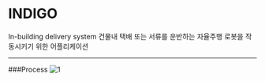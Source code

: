 # INDIGO 
In-building delivery system
건물내 택배 또는 서류를 운반하는 자율주행 로봇을 작동시키기 위한 어플리케이션

---
###Process
![1](https://user-images.githubusercontent.com/90139306/217244498-609111a6-8bc3-452f-9b38-b9c8dea549e2.JPG)

